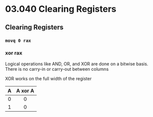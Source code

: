 # 03.040 Clearing Registers

## Clearing Registers

### `movq 0 rax`

### xor rax

Logical operations like AND, OR, and XOR are done on a bitwise basis.  There is no carry-in or carry-out between columns

XOR works on the full width of the register

A | A xor A
:---:|:---:
0|0
1|0
